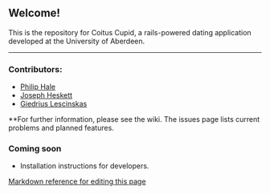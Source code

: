 ## Welcome!
This is the repository for Coitus Cupid, a rails-powered dating application developed at the University of Aberdeen.
*****************************************

### Contributors:
+ [Philip Hale](https://github.com/hale)
+ [Joseph Heskett](https://github.com/josephheskett)
+ [Giedrius Lescinskas](https://github.com/logius)

**For further information, please see the wiki.  The issues page lists current problems and planned features.

### Coming soon
+ Installation instructions for developers.

[Markdown reference for editing this page](http://support.mashery.com/docs/customizing_your_portal/Markdown_Cheat_Sheet)
